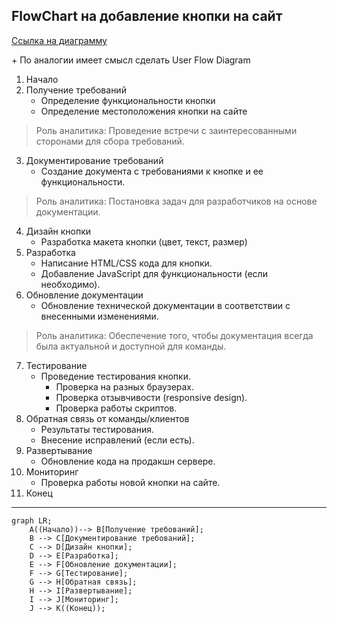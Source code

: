 ## FlowChart на добавление кнопки на сайт

[Ссылка на диаграмму](flow-chart-1.png)

\+ По аналогии имеет смысл сделать User Flow Diagram
1. Начало
2. Получение требований
   - Определение функциональности кнопки
   - Определение местоположения кнопки на сайте
> Роль аналитика: Проведение встречи с заинтересованными сторонами для сбора требований.
3. Документирование требований
   - Создание документа с требованиями к кнопке и ее функциональности.
> Роль аналитика: Постановка задач для разработчиков на основе документации.
4. Дизайн кнопки
   - Разработка макета кнопки (цвет, текст, размер)
5. Разработка
   - Написание HTML/CSS кода для кнопки.
   - Добавление JavaScript для функциональности (если необходимо).
6. Обновление документации
   - Обновление технической документации в соответствии с внесенными изменениями.
> Роль аналитика: Обеспечение того, чтобы документация всегда была актуальной и доступной для команды.
7. Тестирование
   - Проведение тестирования кнопки.
       - Проверка на разных браузерах.
       - Проверка отзывчивости (responsive design).
       - Проверка работы скриптов.
8. Обратная связь от команды/клиентов
   - Результаты тестирования.
   - Внесение исправлений (если есть).
9. Развертывание
   - Обновление кода на продакшн сервере.
10. Мониторинг
    - Проверка работы новой кнопки на сайте.
11. Конец


---

```mermaid
graph LR;
    A((Начало))--> B[Получение требований];
    B --> C[Документирование требований];
    C --> D[Дизайн кнопки];
    D --> E[Разработка];
    E --> F[Обновление документации];
    F --> G[Тестирование];
    G --> H[Обратная связь];
    H --> I[Развертывание];
    I --> J[Мониторинг];
    J --> K((Конец));